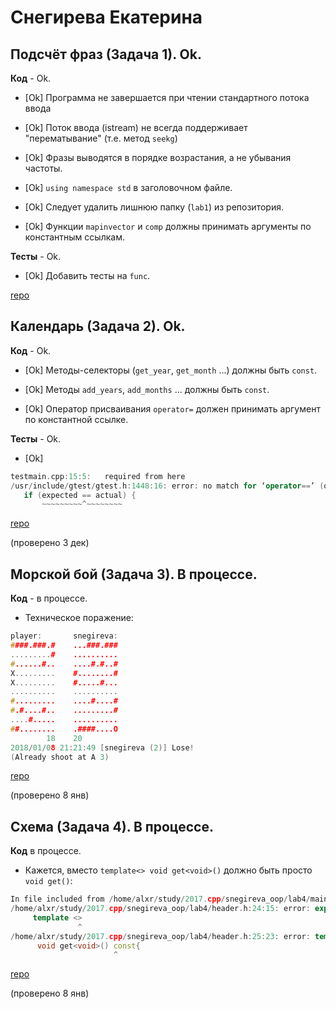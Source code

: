 # Снегирева Екатерина

## Подсчёт фраз (Задача 1). Ok.

**Код** - Ok.

- [Ok] Программа не завершается при чтении стандартного потока ввода

- [Ok] Поток ввода (istream) не всегда поддерживает "перематывание" (т.е. метод `seekg`)

- [Ok] Фразы выводятся в порядке возрастания, а не убывания частоты.

- [Ok] `using namespace std` в заголовочном файле.

- [Ok] Следует удалить лишнюю папку (`lab1`) из репозитория.

- [Ok] Функции `mapinvector` и `comp` должны принимать аргументы по константным ссылкам.

**Тесты** - Ok.

- [Ok] Добавить тесты на `func`.

[repo](https://bitbucket.org/snegireva_oop/spyair_kek)

## Календарь (Задача 2). Ok.

**Код** - Ok.

- [Ok] Методы-селекторы (`get_year`, `get_month` ...) должны быть `const`.

- [Ok] Методы `add_years`, `add_months` ... должны быть `const`.

- [Ok] Оператор присваивания `operator=` должен принимать аргумент по константной ссылке.

**Тесты** - Ok.

- [Ok]
```C++
testmain.cpp:15:5:   required from here
/usr/include/gtest/gtest.h:1448:16: error: no match for ‘operator==’ (operand types are ‘const month’ and ‘const int’)
   if (expected == actual) {
       ~~~~~~~~~^~~~~~~~~
```

[repo](https://bitbucket.org/snegireva_oop/spyair_kek)

(проверено 3 дек)

## Морской бой (Задача 3). В процессе.

**Код** - в процессе.

- Техническое поражение:
```C++
player:       snegireva:
####.###.#    ...###.###
.........#    ..........
#......#..    ....#.#..#
X.........    #........#
X.........    #.....#...
..........    ..........
#.........    ....#....#
#.#....#..    .........#
....#.....    ..........
##........    .####....O
        18    20
2018/01/08 21:21:49 [snegireva (2)] Lose!
(Already shoot at A 3)
```

[repo](https://bitbucket.org/snegireva_oop/spyair_kek)

(проверено 8 янв)

## Схема (Задача 4). В процессе.

**Код** в процессе.

- Кажется, вместо `template<> void get<void>()` должно быть просто `void get()`:
```C++
In file included from /home/alxr/study/2017.cpp/snegireva_oop/lab4/main.cpp:1:0:
/home/alxr/study/2017.cpp/snegireva_oop/lab4/header.h:24:15: error: explicit specialization in non-namespace scope ‘class Any’
     template <>
               ^
/home/alxr/study/2017.cpp/snegireva_oop/lab4/header.h:25:23: error: template-id ‘get<void>’ in declaration of primary template
      void get<void>() const{
                       ^
```

[repo](https://bitbucket.org/snegireva_oop/spyair_kek)

(проверено 8 янв)
